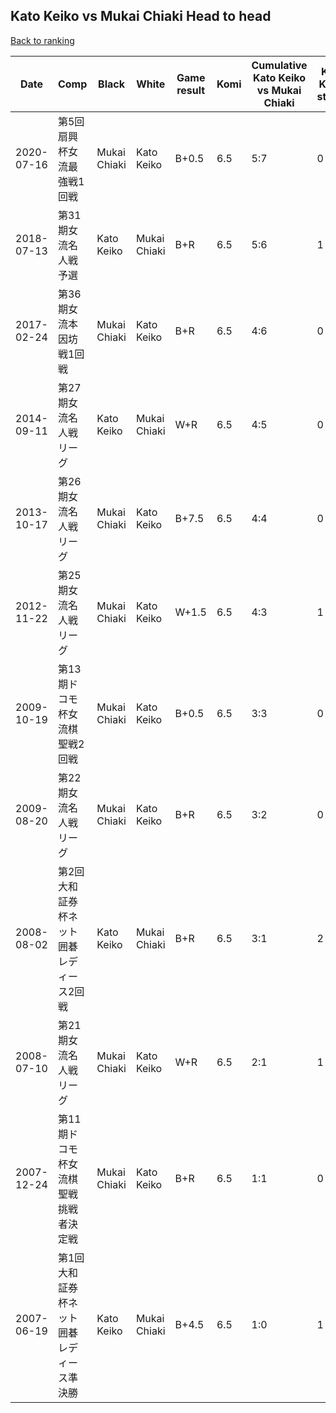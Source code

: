 ## Kato Keiko vs Mukai Chiaki Head to head

[Back to ranking](../../index.md)




| **Date** | **Comp** | **Black** | **White** | **Game result** | **Komi** | **Cumulative Kato Keiko vs Mukai Chiaki** | **Kato Keiko streak** | **Mukai Chiaki streak** | 
| --- | --- | --- | --- | --- | --- | --- | --- | --- |
| 2020-07-16 | 第5回扇興杯女流最強戦1回戦 | Mukai Chiaki | Kato Keiko | B+0.5 | 6.5 | 5:7 | 0 | 1 | 
| 2018-07-13 | 第31期女流名人戦予選 | Kato Keiko | Mukai Chiaki | B+R | 6.5 | 5:6 | 1 | 0 | 
| 2017-02-24 | 第36期女流本因坊戦1回戦 | Mukai Chiaki | Kato Keiko | B+R | 6.5 | 4:6 | 0 | 3 | 
| 2014-09-11 | 第27期女流名人戦リーグ | Kato Keiko | Mukai Chiaki | W+R | 6.5 | 4:5 | 0 | 2 | 
| 2013-10-17 | 第26期女流名人戦リーグ | Mukai Chiaki | Kato Keiko | B+7.5 | 6.5 | 4:4 | 0 | 1 | 
| 2012-11-22 | 第25期女流名人戦リーグ | Mukai Chiaki | Kato Keiko | W+1.5 | 6.5 | 4:3 | 1 | 0 | 
| 2009-10-19 | 第13期ドコモ杯女流棋聖戦2回戦 | Mukai Chiaki | Kato Keiko | B+0.5 | 6.5 | 3:3 | 0 | 2 | 
| 2009-08-20 | 第22期女流名人戦リーグ | Mukai Chiaki | Kato Keiko | B+R | 6.5 | 3:2 | 0 | 1 | 
| 2008-08-02 | 第2回大和証券杯ネット囲碁レディース2回戦 | Kato Keiko | Mukai Chiaki | B+R | 6.5 | 3:1 | 2 | 0 | 
| 2008-07-10 | 第21期女流名人戦リーグ | Mukai Chiaki | Kato Keiko | W+R | 6.5 | 2:1 | 1 | 0 | 
| 2007-12-24 | 第11期ドコモ杯女流棋聖戦挑戦者決定戦 | Mukai Chiaki | Kato Keiko | B+R | 6.5 | 1:1 | 0 | 1 | 
| 2007-06-19 | 第1回大和証券杯ネット囲碁レディース準決勝 | Kato Keiko | Mukai Chiaki | B+4.5 | 6.5 | 1:0 | 1 | 0 |




